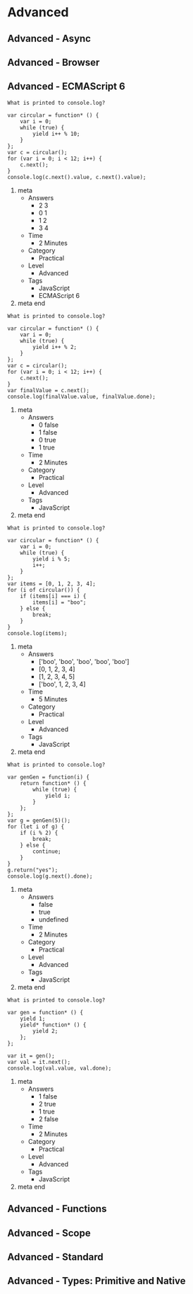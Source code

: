 # Advanced



## Advanced - Async





## Advanced - Browser






## Advanced - ECMAScript 6



```
What is printed to console.log?

var circular = function* () {
    var i = 0;
    while (true) {
        yield i++ % 10;
    }
};
var c = circular();
for (var i = 0; i < 12; i++) {
    c.next();
}
console.log(c.next().value, c.next().value);
```

1. meta
    * Answers
        * 2 3
        * 0 1
        * 1 2
        * 3 4
    * Time
        * 2 Minutes
    * Category
        * Practical
    * Level
        * Advanced
    * Tags
        * JavaScript
        * ECMAScript 6
2. meta end


```
What is printed to console.log?

var circular = function* () {
    var i = 0;
    while (true) {
        yield i++ % 2;
    }
};
var c = circular();
for (var i = 0; i < 12; i++) {
    c.next();
}
var finalValue = c.next();
console.log(finalValue.value, finalValue.done);
```

1. meta
    * Answers
        * 0 false
        * 1 false
        * 0 true
        * 1 true
    * Time
        * 2 Minutes
    * Category
        * Practical
    * Level
        * Advanced
    * Tags
        * JavaScript
2. meta end


```
What is printed to console.log?

var circular = function* () {
    var i = 0;
    while (true) {
        yield i % 5;
        i++;
    }
};
var items = [0, 1, 2, 3, 4];
for (i of circular()) {
    if (items[i] === i) {
        items[i] = "boo";
    } else {
        break;
    }
}
console.log(items);
```

1. meta
    * Answers
        * ['boo', 'boo', 'boo', 'boo', 'boo']
        * [0, 1, 2, 3, 4]
        * [1, 2, 3, 4, 5]
        * ['boo', 1, 2, 3, 4]
    * Time
        * 5 Minutes
    * Category
        * Practical
    * Level
        * Advanced
    * Tags
        * JavaScript
2. meta end


```
What is printed to console.log?

var genGen = function(i) {
    return function* () {
        while (true) {
            yield i;
        }
    };
};
var g = genGen(5)();
for (let i of g) {
    if (i % 2) {
        break;
    } else {
        continue;
    }
}
g.return("yes");
console.log(g.next().done);
```

1. meta
    * Answers
        * false
        * true
        * undefined
    * Time
        * 2 Minutes
    * Category
        * Practical
    * Level
        * Advanced
    * Tags
        * JavaScript
2. meta end


```
What is printed to console.log?

var gen = function* () {
    yield 1;
    yield* function* () {
        yield 2;
    };
};

var it = gen();
var val = it.next();
console.log(val.value, val.done);
```

1. meta
    * Answers
        * 1 false
        * 2 true
        * 1 true
        * 2 false
    * Time
        * 2 Minutes
    * Category
        * Practical
    * Level
        * Advanced
    * Tags
        * JavaScript
2. meta end



## Advanced - Functions






## Advanced - Scope



## Advanced - Standard



## Advanced - Types: Primitive and Native
